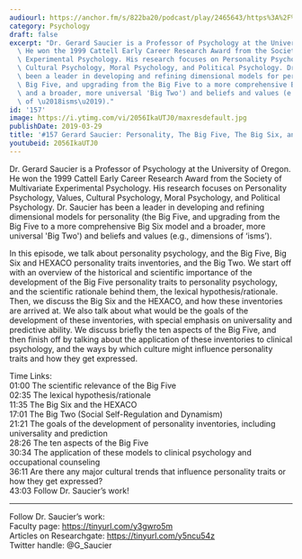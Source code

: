 ```yaml
---
audiourl: https://anchor.fm/s/822ba20/podcast/play/2465643/https%3A%2F%2Fd3ctxlq1ktw2nl.cloudfront.net%2Fproduction%2F2019-1-23%2F10379951-44100-2-04ddde7be99fc.m4a
category: Psychology
draft: false
excerpt: "Dr. Gerard Saucier is a Professor of Psychology at the University of Oregon.\
  \ He won the 1999 Cattell Early Career Research Award from the Society of Multivariate\
  \ Experimental Psychology. His research focuses on Personality Psychology, Values,\
  \ Cultural Psychology, Moral Psychology, and Political Psychology. Dr. Saucier has\
  \ been a leader in developing and refining dimensional models for personality (the\
  \ Big Five, and upgrading from the Big Five to a more comprehensive Big Six model\
  \ and a broader, more universal 'Big Two') and beliefs and values (e.g., dimensions\
  \ of \u2018isms\u2019)."
id: '157'
image: https://i.ytimg.com/vi/2056IkaUTJ0/maxresdefault.jpg
publishDate: 2019-03-29
title: '#157 Gerard Saucier: Personality, The Big Five, The Big Six, and The Big Two'
youtubeid: 2056IkaUTJ0
---
```

<div class="timelinks">

Dr. Gerard Saucier is a Professor of Psychology at the University of Oregon. He won the 1999 Cattell Early Career Research Award from the Society of Multivariate Experimental Psychology. His research focuses on Personality Psychology, Values, Cultural Psychology, Moral Psychology, and Political Psychology. Dr. Saucier has been a leader in developing and refining dimensional models for personality (the Big Five, and upgrading from the Big Five to a more comprehensive Big Six model and a broader, more universal 'Big Two') and beliefs and values (e.g., dimensions of ‘isms’).

In this episode, we talk about personality psychology, and the Big Five, Big Six and HEXACO personality traits inventories, and the Big Two. We start off with an overview of the historical and scientific importance of the development of the Big Five personality traits to personality psychology, and the scientific rationale behind them, the lexical hypothesis/rationale. Then, we discuss the Big Six and the HEXACO, and how these inventories are arrived at. We also talk about what would be the goals of the development of these inventories, with special emphasis on universality and predictive ability. We discuss briefly the ten aspects of the Big Five, and then finish off by talking about the application of these inventories to clinical psychology, and the ways by which culture might influence personality traits and how they get expressed.

Time Links:  
<time>01:00</time> The scientific relevance of the Big Five  
<time>02:35</time> The lexical hypothesis/rationale                             
<time>11:35</time> The Big Six and the HEXACO        
<time>17:01</time> The Big Two (Social Self-Regulation and Dynamism)                      
<time>21:21</time> The goals of the development of personality inventories, including universality and prediction              
<time>28:26</time> The ten aspects of the Big Five                       
<time>30:34</time> The application of these models to clinical psychology and occupational counseling                
<time>36:11</time> Are there any major cultural trends that influence personality traits or how they get expressed?     
<time>43:03</time> Follow Dr. Saucier’s work!      

---

Follow Dr. Saucier’s work:  
Faculty page: https://tinyurl.com/y3gwro5m  
Articles on Researchgate: https://tinyurl.com/y5ncu54z  
Twitter handle: @G_Saucier
</div>

